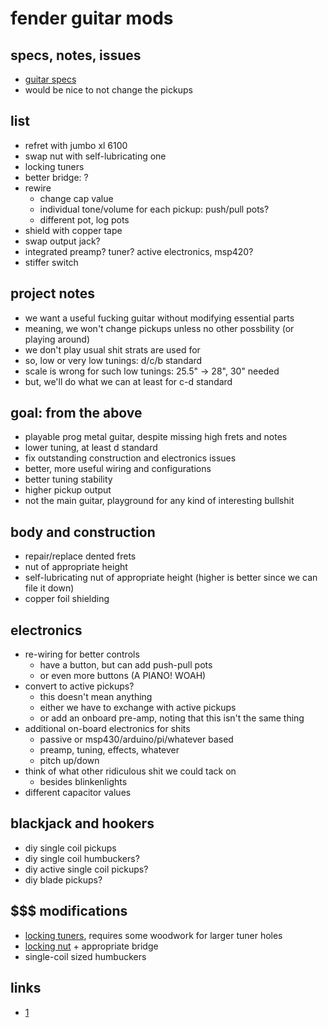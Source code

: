 # fender guitar mods

## specs, notes, issues

- [guitar specs](/guitar/fender/specs)
- would be nice to not change the pickups


## list

- refret with jumbo xl 6100
- swap nut with self-lubricating one
- locking tuners
- better bridge: ?
- rewire
	* change cap value
	* individual tone/volume for each pickup: push/pull pots?
	* different pot, log pots
- shield with copper tape
- swap output jack?
- integrated preamp? tuner? active electronics, msp420?
- stiffer switch


## project notes

- we want a useful fucking guitar without modifying essential parts
- meaning, we won't change pickups unless no other possbility
(or playing around)
- we don't play usual shit strats are used for
- so, low or very low tunings: d/c/b standard
- scale is wrong for such low tunings: 25.5" → 28", 30" needed
- but, we'll do what we can at least for c-d standard


## goal: from the above

- playable prog metal guitar, despite missing high frets and notes
- lower tuning, at least d standard
- fix outstanding construction and electronics issues
- better, more useful wiring and configurations
- better tuning stability
- higher pickup output
- not the main guitar, playground for any kind of interesting bullshit


## body and construction

- repair/replace dented frets
- nut of appropriate height
- self-lubricating nut of appropriate height
(higher is better since we can file it down)
- copper foil shielding


## electronics

- re-wiring for better controls
	* have a button, but can add push-pull pots
	* or even more buttons (A PIANO! WOAH)
- convert to active pickups?
	* this doesn't mean anything
	* either we have to exchange with active pickups
	* or add an onboard pre-amp, noting that this isn't the same thing
- additional on-board electronics for shits
	* passive or msp430/arduino/pi/whatever based
	* preamp, tuning, effects, whatever
	* pitch up/down
- think of what other ridiculous shit we could tack on
	* besides blinkenlights
- different capacitor values


## blackjack and hookers

- diy single coil pickups
- diy single coil humbuckers?
- diy active single coil pickups?
- diy blade pickups?


## $$$ modifications

- [locking tuners](/guitar/parts/locking.tuners),
requires some woodwork for larger tuner holes
- [locking nut](/guitar/parts/locking.nut) + appropriate bridge
- single-coil sized humbuckers


## links

- [1](https://guitar.com/guides/diy-workshop/25-ways-to-upgrade-your-fender-stratocaster/)
